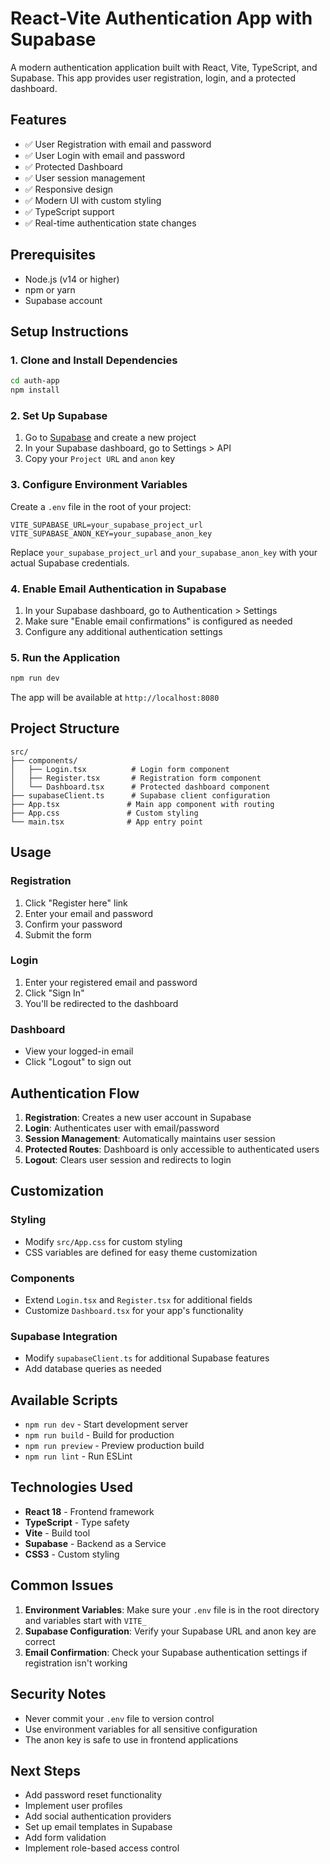 # React-Vite Authentication App with Supabase

A modern authentication application built with React, Vite, TypeScript, and Supabase. This app provides user registration, login, and a protected dashboard.

## Features

- ✅ User Registration with email and password
- ✅ User Login with email and password
- ✅ Protected Dashboard
- ✅ User session management
- ✅ Responsive design
- ✅ Modern UI with custom styling
- ✅ TypeScript support
- ✅ Real-time authentication state changes

## Prerequisites

- Node.js (v14 or higher)
- npm or yarn
- Supabase account

## Setup Instructions

### 1. Clone and Install Dependencies

```bash
cd auth-app
npm install
```

### 2. Set Up Supabase

1. Go to [Supabase](https://supabase.com) and create a new project
2. In your Supabase dashboard, go to Settings > API
3. Copy your `Project URL` and `anon` key

### 3. Configure Environment Variables

Create a `.env` file in the root of your project:

```env
VITE_SUPABASE_URL=your_supabase_project_url
VITE_SUPABASE_ANON_KEY=your_supabase_anon_key
```

Replace `your_supabase_project_url` and `your_supabase_anon_key` with your actual Supabase credentials.

### 4. Enable Email Authentication in Supabase

1. In your Supabase dashboard, go to Authentication > Settings
2. Make sure "Enable email confirmations" is configured as needed
3. Configure any additional authentication settings

### 5. Run the Application

```bash
npm run dev
```

The app will be available at `http://localhost:8080`

## Project Structure

```
src/
├── components/
│   ├── Login.tsx          # Login form component
│   ├── Register.tsx       # Registration form component
│   └── Dashboard.tsx      # Protected dashboard component
├── supabaseClient.ts      # Supabase client configuration
├── App.tsx               # Main app component with routing
├── App.css               # Custom styling
└── main.tsx              # App entry point
```

## Usage

### Registration
1. Click "Register here" link
2. Enter your email and password
3. Confirm your password
4. Submit the form

### Login
1. Enter your registered email and password
2. Click "Sign In"
3. You'll be redirected to the dashboard

### Dashboard
- View your logged-in email
- Click "Logout" to sign out

## Authentication Flow

1. **Registration**: Creates a new user account in Supabase
2. **Login**: Authenticates user with email/password
3. **Session Management**: Automatically maintains user session
4. **Protected Routes**: Dashboard is only accessible to authenticated users
5. **Logout**: Clears user session and redirects to login

## Customization

### Styling
- Modify `src/App.css` for custom styling
- CSS variables are defined for easy theme customization

### Components
- Extend `Login.tsx` and `Register.tsx` for additional fields
- Customize `Dashboard.tsx` for your app's functionality

### Supabase Integration
- Modify `supabaseClient.ts` for additional Supabase features
- Add database queries as needed

## Available Scripts

- `npm run dev` - Start development server
- `npm run build` - Build for production
- `npm run preview` - Preview production build
- `npm run lint` - Run ESLint

## Technologies Used

- **React 18** - Frontend framework
- **TypeScript** - Type safety
- **Vite** - Build tool
- **Supabase** - Backend as a Service
- **CSS3** - Custom styling

## Common Issues

1. **Environment Variables**: Make sure your `.env` file is in the root directory and variables start with `VITE_`
2. **Supabase Configuration**: Verify your Supabase URL and anon key are correct
3. **Email Confirmation**: Check your Supabase authentication settings if registration isn't working

## Security Notes

- Never commit your `.env` file to version control
- Use environment variables for all sensitive configuration
- The anon key is safe to use in frontend applications

## Next Steps

- Add password reset functionality
- Implement user profiles
- Add social authentication providers
- Set up email templates in Supabase
- Add form validation
- Implement role-based access control

